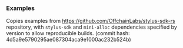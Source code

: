 ### Examples
Copies examples from https://github.com/OffchainLabs/stylus-sdk-rs repository,
with `stylus-sdk` and `mini-alloc` dependencies specified by version to allow reproducible builds.
(commit hash: 4d5a9e5790295ae087304aca9e1000ac232b524b)

